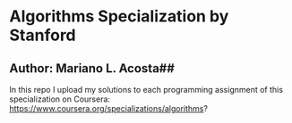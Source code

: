 # Algorithms Specialization by Stanford

## Author: Mariano L. Acosta##

In this repo I upload my solutions to each programming assignment of this specialization on Coursera: https://www.coursera.org/specializations/algorithms?


